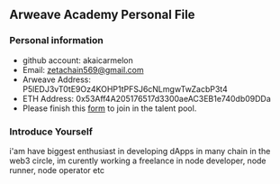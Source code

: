 ## Arweave Academy Personal File

### Personal information

- github account: akaicarmelon
- Email: zetachain569@gmail.com
- Arweave Address: P5lEDJ3vT0tE9Oz4KOHP1tPFSJ6cNLmgwTwZacbP3t4
- ETH Address: 0x53Aff4A205176517d3300aeAC3EB1e740db09DDa
- Please finish this [form](https://docs.google.com/forms/d/e/1FAIpQLSfWA5fIIcBgmRppm3jNz5vmf9Mai_QMVil-2pO4r7YKn_Zhtw/viewform?usp=sf_link) to join in the talent pool.

### Introduce Yourself
 i'am have biggest enthusiast in developing dApps in many chain in the web3 circle, im curently working a freelance in node developer, node runner, node operator etc